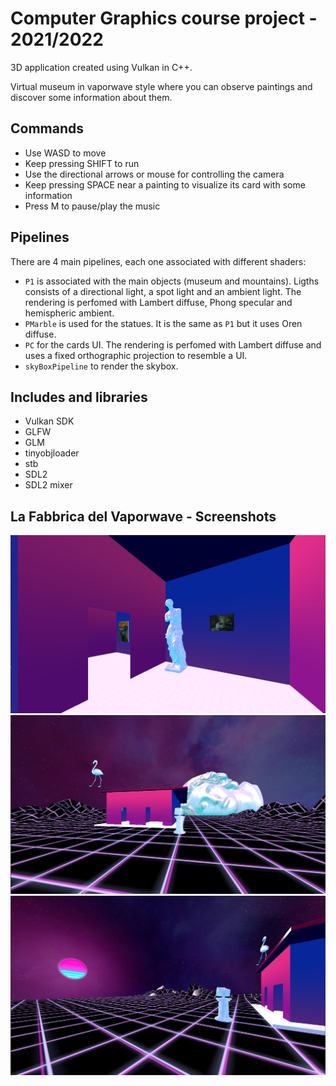 # Computer Graphics course project - 2021/2022
3D application created using Vulkan in C++. 

Virtual museum in vaporwave style where you can observe paintings and discover some information about them.

## Commands
- Use WASD to move
- Keep pressing SHIFT to run
- Use the directional arrows or mouse for controlling the camera
- Keep pressing SPACE near a painting to visualize its card with some information
- Press M to pause/play the music

## Pipelines
There are 4 main pipelines, each one associated with different shaders:
- `P1` is associated with the main objects (museum and mountains). Ligths consists of a directional light, a spot light and an ambient light. The rendering is perfomed with Lambert diffuse, Phong specular and hemispheric ambient.
- `PMarble` is used for the statues. It is the same as `P1` but it uses Oren diffuse.
- `PC` for the cards UI. The rendering is perfomed with Lambert diffuse and uses a fixed orthographic projection to resemble a UI.
- `skyBoxPipeline` to render the skybox.

## Includes and libraries
- Vulkan SDK
- GLFW
- GLM
- tinyobjloader
- stb
- SDL2
- SDL2 mixer

## La Fabbrica del Vaporwave - Screenshots
![alt text](https://github.com/MarcelloDeSalvo/CG_Project/blob/b11242a7df3ebea1302a1988d65eb23441b4c927/readme_images/screen1.png)
![alt text](https://github.com/MarcelloDeSalvo/CG_Project/blob/0f4bb521f3d91db85618fe1fc7c800c61af9170d/readme_images/screen3.png)
![alt text](https://github.com/MarcelloDeSalvo/CG_Project/blob/0f4bb521f3d91db85618fe1fc7c800c61af9170d/readme_images/screen4.png)
